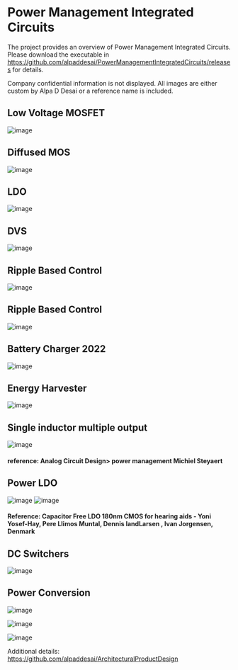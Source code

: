 # Power Management Integrated Circuits 

The project provides an overview of Power Management Integrated Circuits. Please download the executable in https://github.com/alpaddesai/PowerManagementIntegratedCircuits/releases for details. 

Company confidential information is not displayed. All images are either custom by Alpa D Desai or a reference name is included.

## Low Voltage MOSFET
![image](LowVoltageMosfet.png)

## Diffused MOS
![image](LDO.png)

## LDO
![image](LDO1.png)

## DVS
![image](DVS.png)

## Ripple Based Control 
![image](RippleControl.png)

## Ripple Based Control
![image](RippleBasedControl.png)

## Battery Charger 2022
![image](BatteryCharger.png)

## Energy Harvester
![image](EnergyHarvesting.png)

## Single inductor multiple output
![image](SIMO.png)
#### reference: Analog Circuit Design> power management Michiel Steyaert
## Power LDO 
![image](VirtuosoImage.png)
![image](VDCImage.png)
#### Reference: Capacitor Free LDO 180nm CMOS for hearing aids - Yoni Yosef-Hay, Pere Llimos Muntal, Dennis landLarsen , Ivan Jorgensen, Denmark

## DC Switchers
![image](DCSwitchers.png)

## Power Conversion
![image](PowerConversion.png)

![image](USCopyrightCertificate.png)

![image](Ethics.jpg)

Additional details: https://github.com/alpaddesai/ArchitecturalProductDesign
